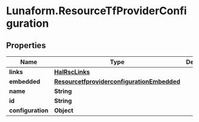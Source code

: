 # Lunaform.ResourceTfProviderConfiguration

## Properties
Name | Type | Description | Notes
------------ | ------------- | ------------- | -------------
**links** | [**HalRscLinks**](HalRscLinks.md) |  | [optional] 
**embedded** | [**ResourcetfproviderconfigurationEmbedded**](ResourcetfproviderconfigurationEmbedded.md) |  | [optional] 
**name** | **String** |  | 
**id** | **String** |  | [optional] 
**configuration** | **Object** |  | 


